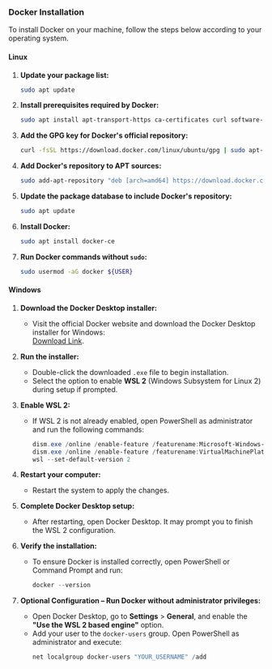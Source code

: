 ### Docker Installation

To install Docker on your machine, follow the steps below according to your operating system.

#### Linux
1. **Update your package list:**
    ```bash
    sudo apt update
    ```

2. **Install prerequisites required by Docker:**
    ```bash
    sudo apt install apt-transport-https ca-certificates curl software-properties-common
    ```

3. **Add the GPG key for Docker's official repository:**
    ```bash
    curl -fsSL https://download.docker.com/linux/ubuntu/gpg | sudo apt-key add -
    ```

4. **Add Docker's repository to APT sources:**
    ```bash
    sudo add-apt-repository "deb [arch=amd64] https://download.docker.com/linux/ubuntu focal stable"
    ```

5. **Update the package database to include Docker's repository:**
    ```bash
    sudo apt update
    ```

6. **Install Docker:**
    ```bash
    sudo apt install docker-ce
    ```

7. **Run Docker commands without `sudo`:**
    ```bash
    sudo usermod -aG docker ${USER}
    ```

#### Windows
1. **Download the Docker Desktop installer:**
   - Visit the official Docker website and download the Docker Desktop installer for Windows:  
     [Download Link](https://www.docker.com/products/docker-desktop/).

2. **Run the installer:**
   - Double-click the downloaded `.exe` file to begin installation.  
   - Select the option to enable **WSL 2** (Windows Subsystem for Linux 2) during setup if prompted.

3. **Enable WSL 2:**
   - If WSL 2 is not already enabled, open PowerShell as administrator and run the following commands:
     ```powershell
     dism.exe /online /enable-feature /featurename:Microsoft-Windows-Subsystem-Linux /all /norestart
     dism.exe /online /enable-feature /featurename:VirtualMachinePlatform /all /norestart
     wsl --set-default-version 2
     ```

4. **Restart your computer:**
   - Restart the system to apply the changes.

5. **Complete Docker Desktop setup:**
   - After restarting, open Docker Desktop. It may prompt you to finish the WSL 2 configuration.

6. **Verify the installation:**
   - To ensure Docker is installed correctly, open PowerShell or Command Prompt and run:
     ```powershell
     docker --version
     ```

7. **Optional Configuration – Run Docker without administrator privileges:**
   - Open Docker Desktop, go to **Settings** > **General**, and enable the **"Use the WSL 2 based engine"** option.  
   - Add your user to the `docker-users` group. Open PowerShell as administrator and execute:
     ```powershell
     net localgroup docker-users "YOUR_USERNAME" /add
     ```